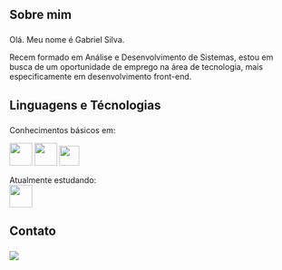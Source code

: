 ## Sobre mim <h3>
Olá. Meu nome é Gabriel Silva. <br>

Recem formado em Análise e Desenvolvimento de Sistemas, estou em busca de um oportunidade de emprego na área de tecnologia, mais especificamente em desenvolvimento front-end.<br>

## Linguagens e Técnologias <h3>

Conhecimentos básicos em:<br>


<img src="https://cdn.jsdelivr.net/gh/devicons/devicon/icons/html5/html5-original-wordmark.svg" width="40"/> <img src="https://cdn.jsdelivr.net/gh/devicons/devicon/icons/css3/css3-original-wordmark.svg" width="40"/> <img src="https://cdn.jsdelivr.net/gh/devicons/devicon/icons/javascript/javascript-plain.svg" width="35"/><br>

Atualmente estudando: <br>
<img src="https://cdn.jsdelivr.net/gh/devicons/devicon/icons/react/react-original-wordmark.svg" width="40"/>
                    
          
## Contato <h3>
<div>
<a href="https://www.linkedin.com/in/gsouza28/" target="_blank"><img src="https://img.shields.io/badge/-LinkedIn-%230077B5?style=for-the-badge&logo=linkedin&logoColor=white" target="_blank"></a>   
</div>
